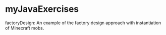 # myJavaExercises

factoryDesign:  An example of the factory design approach with instantiation of Minecraft mobs. 

